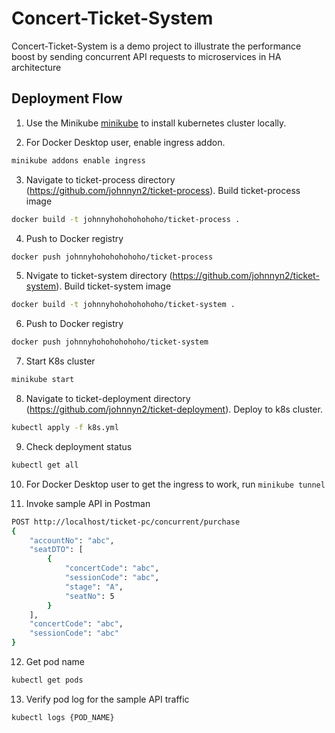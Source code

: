 # Concert-Ticket-System

Concert-Ticket-System is a demo project to illustrate the performance boost by sending concurrent API requests to microservices in HA architecture

## Deployment Flow

1. Use the Minikube [minikube](https://minikube.sigs.k8s.io/docs/start/) to install kubernetes cluster locally.

2. For Docker Desktop user, enable ingress addon.
```bash
minikube addons enable ingress
```

3. Navigate to ticket-process directory (https://github.com/johnnyn2/ticket-process). Build ticket-process image
```bash
docker build -t johnnyhohohohohoho/ticket-process .
```

4. Push to Docker registry
```bash
docker push johnnyhohohohohoho/ticket-process
```

5. Nvigate to ticket-system directory (https://github.com/johnnyn2/ticket-system). Build ticket-system image
```bash
docker build -t johnnyhohohohohoho/ticket-system .
```

6. Push to Docker registry
```bash
docker push johnnyhohohohohoho/ticket-system
```

7. Start K8s cluster
```bash
minikube start
```

8. Navigate to ticket-deployment directory (https://github.com/johnnyn2/ticket-deployment). Deploy to k8s cluster.
```bash
kubectl apply -f k8s.yml
```

9. Check deployment status
```bash
kubectl get all
```

10. For Docker Desktop user to get the ingress to work, run ``` minikube tunnel ```

11. Invoke sample API in Postman
```bash
POST http://localhost/ticket-pc/concurrent/purchase
{
    "accountNo": "abc",
    "seatDTO": [
        {
            "concertCode": "abc",
            "sessionCode": "abc",
            "stage": "A",
            "seatNo": 5
        }
    ],
    "concertCode": "abc",
    "sessionCode": "abc"
}
```

12. Get pod name
```bash
kubectl get pods
```

13. Verify pod log for the sample API traffic
```bash
kubectl logs {POD_NAME}
```
